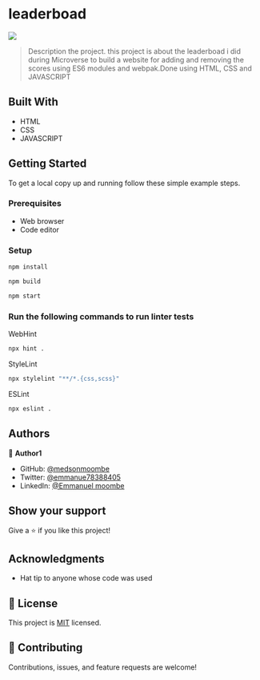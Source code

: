 # leaderboad
![](https://img.shields.io/badge/Microverse-blueviolet)



> Description the project.
> this project is about the leaderboad i did during Microverse to build a website for adding and removing the scores using ES6 modules and webpak.Done using HTML, CSS and JAVASCRIPT


## Built With

- HTML
- CSS
- JAVASCRIPT



## Getting Started


To get a local copy up and running follow these simple example steps.

### Prerequisites

- Web browser
- Code editor

### Setup


```bash
npm install
```

```bash
npm build
```

```bash
npm start
```

### Run the following commands to run linter tests

WebHint
```bash
npx hint .
```

StyleLint
```bash
npx stylelint "**/*.{css,scss}"
```

ESLint
```bash
npx eslint .
```



## Authors

👤 **Author1**

- GitHub: [@medsonmoombe](https://github.com/medsonmoombe)
- Twitter: [@emmanue78388405](https://twitter.com/@emmanue78388405)
- LinkedIn: [@Emmanuel moombe](https://www.linkedin.com/in/emmanuel-moombe-821918230/)


## Show your support

Give a ⭐️ if you like this project!

## Acknowledgments

- Hat tip to anyone whose code was used

## 📝 License

This project is [MIT](https://github.com/medsonmoombe/leaderboad/blob/development-branch/LICENSE) licensed.

## 🤝 Contributing

Contributions, issues, and feature requests are welcome!
